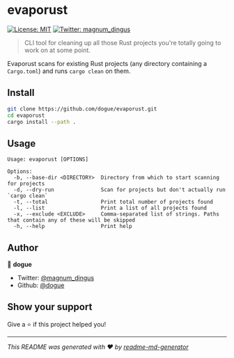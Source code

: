 # evaporust
[![License: MIT](https://img.shields.io/badge/License-MIT-yellow.svg)](#)
[![Twitter: magnum\_dingus](https://img.shields.io/twitter/follow/magnum\_dingus.svg?style=social)](https://twitter.com/magnum\_dingus)

> CLI tool for cleaning up all those Rust projects you're totally going to work on at some point.

Evaporust scans for existing Rust projects (any directory containing a `Cargo.toml`) and runs `cargo clean` on them.

## Install

```sh
git clone https://github.com/dogue/evaporust.git
cd evaporust
cargo install --path .
```

## Usage

```
Usage: evaporust [OPTIONS]

Options:
  -b, --base-dir <DIRECTORY>  Directory from which to start scanning for projects
  -d, --dry-run               Scan for projects but don't actually run `cargo clean`
  -t, --total                 Print total number of projects found
  -l, --list                  Print a list of all projects found
  -x, --exclude <EXCLUDE>     Comma-separated list of strings. Paths that contain any of these will be skipped
  -h, --help                  Print help
```

## Author

👤 **dogue**

* Twitter: [@magnum\_dingus](https://twitter.com/magnum\_dingus)
* Github: [@dogue](https://github.com/dogue)

## Show your support

Give a ⭐️ if this project helped you!


***
_This README was generated with ❤️ by [readme-md-generator](https://github.com/kefranabg/readme-md-generator)_
